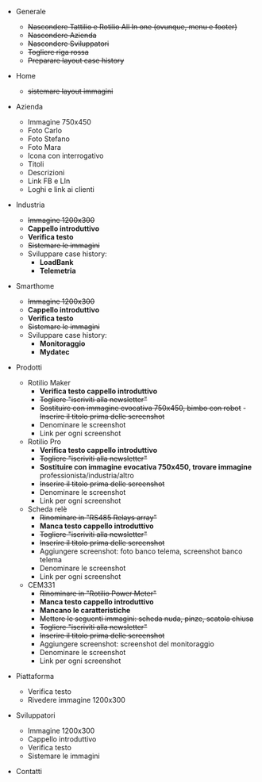 - Generale

	- ~~Nascondere Tattilio e Rotilio All In one (ovunque, menu e footer)~~ 
	- ~~Nascondere Azienda~~
	- ~~Nascondere Sviluppatori~~
	- ~~Togliere riga rossa~~
	- ~~Preparare layout case history~~

- Home 
	- ~~sistemare layout immagini~~
	
- Azienda
	- Immagine 750x450
	- Foto Carlo
	- Foto Stefano
	- Foto Mara
	- Icona con interrogativo
	- Titoli
	- Descrizioni
	- Link FB e LIn
	- Loghi e link ai clienti

- Industria
	- ~~Immagine 1200x300~~
	- **Cappello introduttivo**
	- **Verifica testo**
	- ~~Sistemare le immagini~~
	- Sviluppare case history: 
		- **LoadBank** 
		- **Telemetria**

- Smarthome
	- ~~Immagine 1200x300~~
	- **Cappello introduttivo**
	- **Verifica testo**
	- ~~Sistemare le immagini~~
	- Sviluppare case history: 
		- **Monitoraggio**
		- **Mydatec**

- Prodotti
	- Rotilio Maker
		- **Verifica testo cappello introduttivo**
		- ~~Togliere "iscriviti alla newsletter"~~
		- ~~Sostituire con immagine evocativa 750x450, bimbo con robot~~		- ~~Inserire il titolo prima delle screenshot~~
		- Denominare le screenshot
		- Link per ogni screenshot
	- Rotilio Pro
		- **Verifica testo cappello introduttivo**
		- ~~Togliere "iscriviti alla newsletter"~~
		- **Sostituire con immagine evocativa 750x450, trovare immagine** professionista/industria/altro
		- ~~Inserire il titolo prima delle screenshot~~
		- Denominare le screenshot
		- Link per ogni screenshot
	- Scheda relè
		- ~~Rinominare in "RS485 Relays array"~~
		- **Manca testo cappello introduttivo**
		- ~~Togliere "iscriviti alla newsletter"~~
		- ~~Inserire il titolo prima delle screenshot~~
		- Aggiungere screenshot: foto banco telema, screenshot banco telema
		- Denominare le screenshot
		- Link per ogni screenshot
	- CEM331
		- ~~Rinominare in "Rotilio Power Meter"~~
		- **Manca testo cappello introduttivo**
		- **Mancano le caratteristiche**
		- ~~Mettere le seguenti immagini: scheda nuda, pinze, scatola chiusa~~
		- ~~Togliere "iscriviti alla newsletter"~~
		- ~~Inserire il titolo prima delle screenshot~~
		- Aggiungere screenshot: screenshot del monitoraggio
		- Denominare le screenshot
		- Link per ogni screenshot

- Piattaforma
	- Verifica testo
	- Rivedere immagine 1200x300

- Sviluppatori
	- Immagine 1200x300
	- Cappello introduttivo
	- Verifica testo
	- Sistemare le immagini

- Contatti
